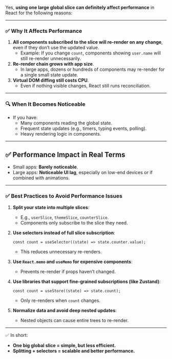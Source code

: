 Yes, **using one large global slice can definitely affect performance** in React for the following reasons:

---

### ✅ **Why It Affects Performance**

1. **All components subscribed to the slice will re-render on any change**, even if they don’t use the updated value.
    - Example: If you change `count`, components showing `user.name` will still re-render unnecessarily.
2. **Re-render chain grows with app size**.
    - In large apps, dozens or hundreds of components may re-render for a single small state update.
3. **Virtual DOM diffing still costs CPU**.
    - Even if nothing visible changes, React still runs reconciliation.

---

### 🔍 **When It Becomes Noticeable**

- If you have:
    - Many components reading the global state.
    - Frequent state updates (e.g., timers, typing events, polling).
    - Heavy rendering logic in components.

---

## ✅ **Performance Impact in Real Terms**

- Small apps: **Barely noticeable**.
- Large apps: **Noticeable UI lag**, especially on low-end devices or if combined with animations.

---

### ✅ **Best Practices to Avoid Performance Issues**

1. **Split your state into multiple slices**:
    - E.g., `userSlice`, `themeSlice`, `counterSlice`.
    - Components only subscribe to the slice they need.
2. **Use selectors instead of full slice subscription**:
    
    ```tsx
    const count = useSelector((state) => state.counter.value);
    
    ```
    
    - This reduces unnecessary re-renders.
3. **Use `React.memo` and `useMemo` for expensive components**:
    - Prevents re-render if props haven’t changed.
4. **Use libraries that support fine-grained subscriptions (like Zustand)**:
    
    ```tsx
    const count = useStore((state) => state.count);
    
    ```
    
    - Only re-renders when `count` changes.
5. **Normalize data and avoid deep nested updates**:
    - Nested objects can cause entire trees to re-render.

---

✅ In short:

- **One big global slice = simple, but less efficient.**
- **Splitting + selectors = scalable and better performance.**

